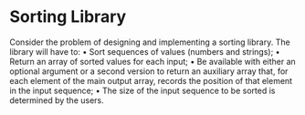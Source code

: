 # Sorting Library
 Consider the problem of designing and implementing a sorting library. The library will have to: • Sort sequences of values (numbers and strings); • Return an array of sorted values for each input; • Be available with either an optional argument or a second version to return an auxiliary array that, for each element of the main output array, records the position of that element in the input sequence; • The size of the input sequence to be sorted is determined by the users.
